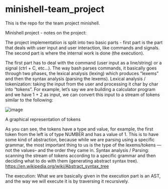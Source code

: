 # minishell-team_project
This is the repo for the team project minishell.



Minishell project - notes on the project:

The project implementation is split into two basic parts -  first part is the part that deals with user input and user interaction, like commands and signals. 
The second part is where the internal work is done (the execution).


The first part has to deal with the command (user input as a line/string) or a signal (ctrl + C, etc…).
The way bash parses commands, it basically goes through two phases, the lexical analysis (lexing) which produces “lexems” and then the syntax analysis (parsing the lexems).
Lexical analysis / tokenization: taking the input from the user and processing it char by char into “tokens”.
For example, let’s say we are building a calculator program and we have 1 + 2 as input, we can convert this input to a stream of tokens similar to the following:

![image](https://github.com/Nikolova-Lilia/minishell-team_project/assets/147531481/f8f0c3f8-2283-40eb-89e6-80e386d8e7fe)

A graphical representation of tokens

As you can see, the tokens have a type and value, for example, the first token from the left is of type NUMBER and has a value of 1.
This is to have some kind of abstraction, because while we are parsing using a specific grammar, the most important thing to us is the type of the lexems/tokens — not the values– and the order they came in.
Syntax analysis / Parsing: scanning the stream of tokens according to a specific grammar and then deciding what to do with them (generating abstract syntax tree). https://en.wikipedia.org/wiki/Abstract_syntax_tree

The execution:
What we are basically given in the execution part is an AST, and the way we will execute it is by traversing it recursively.

